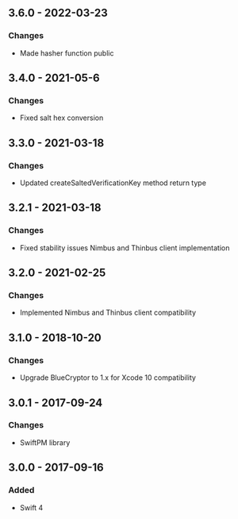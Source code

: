 ## 3.6.0 - 2022-03-23
### Changes
- Made hasher function public

## 3.4.0 - 2021-05-6
### Changes
- Fixed salt hex conversion

## 3.3.0 - 2021-03-18
### Changes
- Updated createSaltedVerificationKey method return type

## 3.2.1 - 2021-03-18
### Changes
- Fixed stability issues Nimbus and Thinbus client implementation

## 3.2.0 - 2021-02-25
### Changes
- Implemented Nimbus and Thinbus client compatibility

## 3.1.0 - 2018-10-20
### Changes
- Upgrade BlueCryptor to 1.x for Xcode 10 compatibility

## 3.0.1 - 2017-09-24
### Changes
- SwiftPM library

## 3.0.0 - 2017-09-16
### Added
- Swift 4
